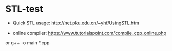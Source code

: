 # STL-test

* Quick STL usage:
http://net.pku.edu.cn/~yhf/UsingSTL.htm

* online compiler: https://www.tutorialspoint.com/compile_cpp_online.php

or g++ -o main *.cpp
